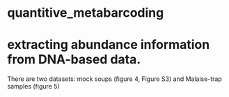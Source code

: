 # quantitive_metabarcoding
# extracting abundance information from DNA-based data.

There are two datasets: mock soups (figure 4, Figure S3) and Malaise-trap samples (figure 5)
